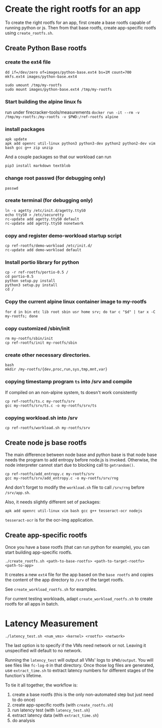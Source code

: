 # Create the right rootfs for an app
To create the right rootfs for an app, first create a base rootfs capable
of running python or js. Then from that base rootfs, create app-specific
rootfs using `create_rootfs.sh`.

## Create Python Base rootfs
### create the ext4 file
```
dd if=/dev/zero of=images/python-base.ext4 bs=1M count=700
mkfs.ext4 images/python-base.ext4

sudo umount /tmp/my-rootfs
sudo mount images/python-base.ext4 /tmp/my-rootfs
```

### Start building the alpine linux fs
run under firecracker-tools/measurements
`docker run -it --rm -v /tmp/my-rootfs:/my-rootfs -v $PWD:/ref-rootfs alpine`

### install packages
```
apk update
apk add openrc util-linux python3 python3-dev python2 python2-dev vim bash gcc g++ zip unzip
```
And a couple packages so that our workload can run
```
pip3 install markdown textblob
```

### change root passwd (for debugging only)
`passwd`

### create terminal (for debugging only)
```
ln -s agetty /etc/init.d/agetty.ttyS0
echo ttyS0 > /etc/securetty
rc-update add agetty.ttyS0 default	
rc-update add agetty.ttyS0 nonetwork
```

### copy and register demo-workload startup script
```
cp ref-rootfs/demo-workload /etc/init.d/
rc-update add demo-workload default
```

### Install portio library for python
```
cp -r ref-rootfs/portio-0.5 /
cd portio-0.5
python setup.py install
python3 setup.py install
cd /
```

### Copy the current alpine linux container image to my-rootfs
`for d in bin etc lib root sbin usr home srv; do tar c "$d" | tar x -C my-rootfs; done`

### copy customized /sbin/init
```
rm my-rootfs/sbin/init
cp ref-rootfs/init my-rootfs/sbin
```

### create other necessary directories.
```
bash
mkdir /my-rootfs/{dev,proc,run,sys,tmp,mnt,var}
```

### copying timestamp program `ts` into /srv and compile
If compiled on an non-alpine system, ts doesn't work consistently
```
cp ref-rootfs/ts.c my-rootfs/srv
gcc my-rootfs/srv/ts.c -o my-rootfs/srv/ts
```

### copying workload.sh into /srv
`cp ref-rootfs/workload.sh my-rootfs/srv`
## Create node js base rootfs
The main difference between node base and python base is that node base needs the program
to add entropy before node.js is invoked. Otherwise, the node interpreter cannot start
due to blocking call to `getrandom()`.
```
cp ref-rootfs/add_entropy.c my-rootfs/srv
gcc my-rootfs/srv/add_entropy.c -o my-rootfs/srv/rng
```
And don't forget to modify the `workload.sh` file to call `/srv/rng` before `/srv/app.sh`.

Also, it needs slightly different set of packages:
```
apk add openrc util-linux vim bash gcc g++ tesseract-ocr nodejs
```
`tesseract-ocr` is for the ocr-img application. 

## Create app-specific rootfs
Once you have a base rootfs (that can run python for example), you can start building
app-specific rootfs.

`./create_rootfs.sh <path-to-base-rootfs> <path-to-target-rootfs> <path-to-app>`

It creates a new `ext4` file for the app based on the `base rootfs` and copies the
content of the app directory to `/srv` of the target rootfs.

See `create_workload_rootfs.sh` for examples.

For current testing workloads, adapt `create_workload_rootfs.sh` to create rootfs
for all apps in batch.

# Latency Measurement

`./latency_test.sh <num_vms> <kernel> <rootfs> <network>`

The last option is to specify if the VMs need network or not. Leaving it unspecified
will default to no network.

Running the `latency_test` will output all VMs' logs to `$PWD/output`.
You will see files like `fc-log-0` in that directory.
Once those log files are generated, use `extract_time.sh` to extract latency numbers
for different stages of the function's lifetime.

To tie it all together, the workflow is:
1. create a base rootfs (this is the only non-automated step but just need to do once)
2. create app-specific rootfs (with `create_rootfs.sh`)
3. run latency test (with `latency_test.sh`)
4. extract latency data (with `extract_time.sh`)
5. do analysis

